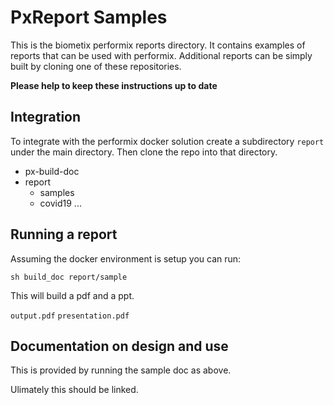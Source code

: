 # PxReport Samples

This is the biometix performix reports directory. It contains examples of reports that can be used with performix. Additional reports can be simply built by cloning one of these repositories.

**Please help to keep these instructions up to date**

## Integration

To integrate with the performix docker solution create a subdirectory `report` under the main directory. Then clone the repo into that directory.

* px-build-doc
 * report
   * samples
   * covid19
   ...

## Running a report

Assuming the docker environment is setup you can run:

`sh build_doc report/sample`

This will build a pdf and a ppt.

`output.pdf`
`presentation.pdf`

## Documentation on design and use

This is provided by running the sample doc as above.

Ulimately this should be linked.

